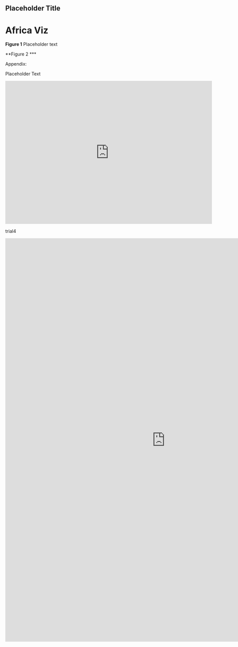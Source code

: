 ## Placeholder Title


# Africa Viz

**Figure 1**
Placeholder text



**Figure 2 ***

Appendix: 

Placeholder Text 
<iframe seamless frameborder="0" src="https://public.tableau.com/views/IRIS_16078811409990/Sheet1?:embed=y&:language=en&:display_count=yes" width = '650' height = '450' scrolling='yes' ></iframe>

trial4
<center><iframe src="https://public.tableau.com/views/ATaleof50Cities/ATaleof50Cities?:embed=y&:display_count=yes&:toolbar=no" width="1004" height="1269" frameborder="0"></iframe></center>
